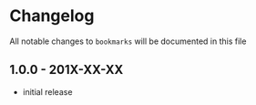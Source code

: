 # Changelog

All notable changes to `bookmarks` will be documented in this file

## 1.0.0 - 201X-XX-XX

- initial release
